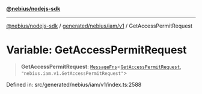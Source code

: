 [**@nebius/nodejs-sdk**](../../../../../README.md)

---

[@nebius/nodejs-sdk](../../../../../README.md) / [generated/nebius/iam/v1](../README.md) / GetAccessPermitRequest

# Variable: GetAccessPermitRequest

> **GetAccessPermitRequest**: [`MessageFns`](../../../../../runtime/protos/core/interfaces/MessageFns.md)\<[`GetAccessPermitRequest`](../interfaces/GetAccessPermitRequest.md), `"nebius.iam.v1.GetAccessPermitRequest"`\>

Defined in: src/generated/nebius/iam/v1/index.ts:2588
